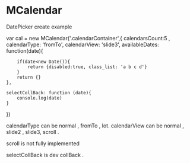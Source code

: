# MCalendar
DatePicker create example  


var cal = new MCalendar('.calendarContainer',{
    calendarsCount:5 ,
    calendarType: 'fromTo',
    calendarView: 'slide3',
    availableDates: function(date){

        if(date<new Date()){
            return {disabled:true, class_list: 'a b c d'}
        } 
        return {}
    },
    
    selectCollBack: function (date){
        console.log(date)
    }
})




calendarType can be normal , fromTo , lot.
calendarView can be normal , slide2 , slide3, scroll .


scroll  is not fully implemented


selectCollBack is dev collBack .
